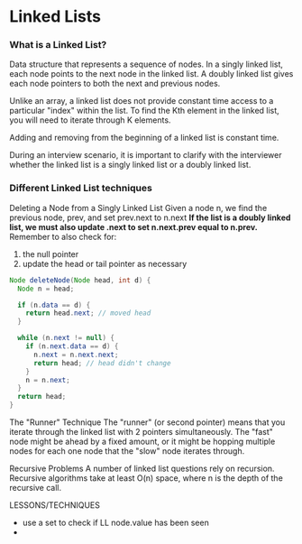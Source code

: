 # Linked Lists

### What is a Linked List?

Data structure that represents a sequence of nodes. In a singly linked list, each node points to the next node in the linked list. A doubly linked list gives each node pointers to both the next and previous nodes.

Unlike an array, a linked list does not provide constant time access to a particular "index" within the list. To find the Kth element in the linked list, you will need to iterate through K elements.

Adding and removing from the beginning of a linked list is constant time.

During an interview scenario, it is important to clarify with the interviewer whether the linked list is a singly linked list or a doubly linked list.

### Different Linked List techniques

Deleting a Node from a Singly Linked List
Given a node n, we find the previous node, prev, and set prev.next to n.next
**If the list is a doubly linked list, we must also update .next to set n.next.prev equal to n.prev.**
Remember to also check for:

1. the null pointer
2. update the head or tail pointer as necessary

```java
Node deleteNode(Node head, int d) {
  Node n = head;

  if (n.data == d) {
    return head.next; // moved head
  }

  while (n.next != null) {
    if (n.next.data == d) {
      n.next = n.next.next;
      return head; // head didn't change
    }
    n = n.next;
  }
  return head;
}
```

The "Runner" Technique
The "runner" (or second pointer) means that you iterate through the linked list with 2 pointers simultaneously. The "fast" node might be ahead by a fixed amount, or it might be hopping multiple nodes for each one node that the "slow" node iterates through.

Recursive Problems
A number of linked list questions rely on recursion. Recursive algorithms take at least O(n) space, where n is the depth of the recursive call.

LESSONS/TECHNIQUES
- use a set to check if LL node.value has been seen
- 
